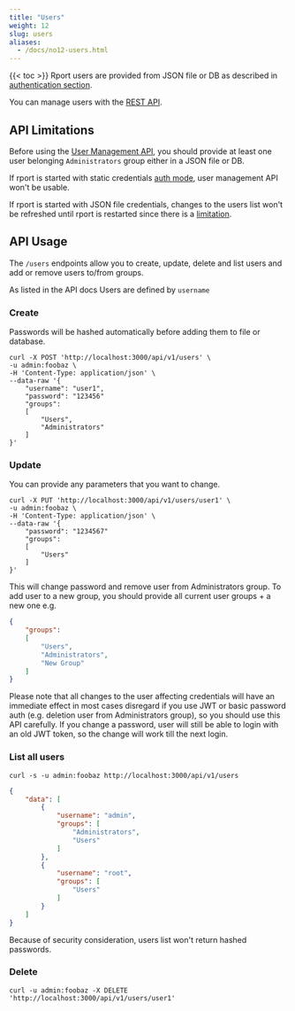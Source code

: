 ```yaml
---
title: "Users"
weight: 12
slug: users
aliases:
  - /docs/no12-users.html
---
```

{{< toc >}}
Rport users are provided from JSON file or DB as described in [authentication section](/docs/get-started/no03-client-auth.md).

You can manage users with the [REST API](https://apidoc.openrport.io/master/#tag/Users).

## API Limitations

Before using the [User Management API](https://apidoc.openrport.io/master/#tag/Users), you should provide at least one user
belonging `Administrators` group either in a JSON file or DB.

If rport is started with static credentials [auth mode](no03-client-auth.md#using-a-static-credential), user management
API won't be usable.

If rport is started with JSON file credentials, changes to the users list won't be refreshed until rport is restarted
since there is a [limitation](/docs/get-started/no02-api-auth.md#user-file).

## API Usage

The `/users` endpoints allow you to create, update, delete and list users and add or remove users to/from groups.

As listed in the API docs Users are defined by `username`

### Create

Passwords will be hashed automatically before adding them to file or database.

```shell
curl -X POST 'http://localhost:3000/api/v1/users' \
-u admin:foobaz \
-H 'Content-Type: application/json' \
--data-raw '{
    "username": "user1",
    "password": "123456"
    "groups":
    [
        "Users",
        "Administrators"
    ]
}'
```

### Update

You can provide any parameters that you want to change.

```shell
curl -X PUT 'http://localhost:3000/api/v1/users/user1' \
-u admin:foobaz \
-H 'Content-Type: application/json' \
--data-raw '{
    "password": "1234567"
    "groups":
    [
        "Users"
    ]
}'
```

This will change password and remove user from Administrators group. To add user to a new group, you should provide all current user groups + a new one e.g.

```json
{
    "groups":
    [
        "Users",
        "Administrators",
        "New Group"
    ]
}
```

Please note that all changes to the user affecting credentials will have an immediate effect in most cases disregard if
you use JWT or basic password auth (e.g. deletion user from Administrators group), so you should use this API carefully.
If you change a password, user will still be able to login with an old JWT token, so the change will work till the next login.

### List all users

```shell
curl -s -u admin:foobaz http://localhost:3000/api/v1/users
```

```json
{
    "data": [
        {
            "username": "admin",
            "groups": [
                "Administrators",
                "Users"
            ]
        },
        {
            "username": "root",
            "groups": [
                "Users"
            ]
        }
    ]
}
```

Because of security consideration, users list won't return hashed passwords.

### Delete

```shell
curl -u admin:foobaz -X DELETE 'http://localhost:3000/api/v1/users/user1'
```
